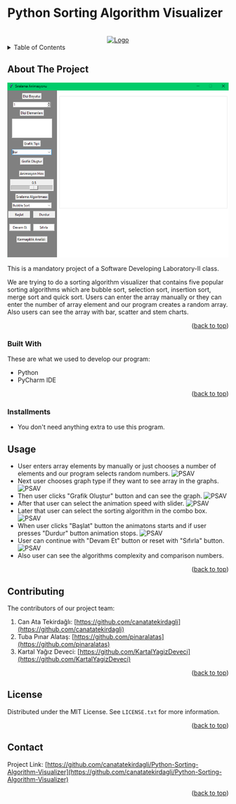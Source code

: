 # Python Sorting Algorithm Visualizer
<a name="readme-top"></a>

<!-- PROJECT LOGO -->
<br />
<div align="center">
  <a href="#readme-top">
    <img src="resources\images\logo.png" alt="Logo" width="80" height="80">
  </a>
</div>

<!-- TABLE OF CONTENTS -->
<details>
  <summary>Table of Contents</summary>
  <ol>
    <li>
      <a href="#about-the-project">About The Project</a>
      <ul>
        <li><a href="#built-with">Built With</a></li>
        <li><a href="#installments">Installments</a></li>
      </ul>
    </li>
    <li><a href="#usage">Usage</a></li>
    <li><a href="#contributing">Contributing</a></li>
    <li><a href="#license">License</a></li>
    <li><a href="#contact">Contact</a></li>
  </ol>
</details>

<!-- ABOUT THE PROJECT -->
## About The Project

![PSAV](resources/Main.png "Main Screen")

This is a mandatory project of a Software Developing Laboratory-II class.

We are trying to do a sorting algorithm visualizer that contains five popular sorting algorithms which are bubble sort, selection sort, insertion sort, merge sort and quick sort. Users can enter the array manually or they can enter the number of array element and our program creates a random array. Also users can see the array with bar, scatter and stem charts.

<p align="right">(<a href="#readme-top">back to top</a>)</p>

### Built With

These are what we used to develop our program:

* Python
* PyCharm IDE

<p align="right">(<a href="#readme-top">back to top</a>)</p>

### Installments

* You don't need anything extra to use this program.
  
<!-- USAGE EXAMPLES -->
## Usage

* User enters array elements by manually or just chooses a number of elements and our program selects random numbers.
![PSAV](resources/images/Main-SS.png "Play")
* Next user chooses graph type if they want to see array in the graphs.
![PSAV](resources/images/File-C-SS.png "Folder Choose")
* Then user clicks "Grafik Oluştur" button and can see the graph.
![PSAV](resources/images/Load-SS.png "Upload")
* After that user can select the animation speed with slider.
![PSAV](resources/images/Mix-SS.png "Mix")
* Later that user can select the sorting algorithm in the combo box.
![PSAV](resources/images/Mixed-SS.png "Mixed")
* When user clicks "Başlat" button the animatons starts and if user presses "Durdur" button animation stops.
![PSAV](resources/images/Complete-SS.png "Complete")
* User can continue with "Devam Et" button or reset with "Sıfırla" button.
![PSAV](resources/images/Game-End-SS.png "Game End")
* Also user can see the algorithms complexity and comparison numbers.

<p align="right">(<a href="#readme-top">back to top</a>)</p>

<!-- CONTRIBUTING -->
## Contributing

The contributors of our project team:

1. Can Ata Tekirdağlı: [https://github.com/canatatekirdagli](https://github.com/canatatekirdagli)
2. Tuba Pınar Alataş: [https://github.com/pinaralatas](https://github.com/pinaralatas)
3. Kartal Yağız Deveci: [https://github.com/KartalYagizDeveci](https://github.com/KartalYagizDeveci)

<p align="right">(<a href="#readme-top">back to top</a>)</p>

<!-- LICENSE -->
## License

Distributed under the MIT License. See `LICENSE.txt` for more information.

<p align="right">(<a href="#readme-top">back to top</a>)</p>

<!-- CONTACT -->
## Contact

Project Link: [https://github.com/canatatekirdagli/Python-Sorting-Algorithm-Visualizer](https://github.com/canatatekirdagli/Python-Sorting-Algorithm-Visualizer)

<p align="right">(<a href="#readme-top">back to top</a>)</p>
